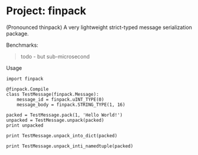 # Project: finpack

(Pronounced thinpack) A very lightweight strict-typed message serialization package. 

Benchmarks: 

> todo - but sub-microsecond

Usage

    import finpack

    @finpack.Compile
    class TestMessage(finpack.Message):
        message_id = finpack.uINT_TYPE(0)
        message_body = finpack.STRING_TYPE(1, 16)

    packed = TestMessage.pack(1, 'Hello World!')
    unpacked = TestMessage.unpack(packed)
    print unpacked

    print TestMessage.unpack_into_dict(packed)

    print TestMessage.unpack_inti_namedtuple(packed)